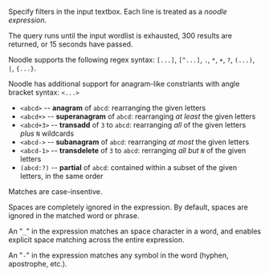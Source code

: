 Specify filters in the input textbox. Each line is treated as a *noodle expression*.

The query runs until the input wordlist is exhausted, 300 results are returned, or 15 seconds have passed.

<!-- If `N` is provided, perform a fuzzy match with up to `N` edits. (NB: consecutive inserts are not allowed) -->

Noodle supports the following regex syntax: `[...]`, `[^...]`, `.`, `*`, `+`, `?`, `(...)`, `|`, `{...}`.

Noodle has additional support for anagram-like constriants with angle bracket syntax: `<...>`

- `<abcd>` -- **anagram** of `abcd`: rearranging the given letters
- `<abcd+>` -- **superanagram** of `abcd`: rearranging *at least* the given letters
- `<abcd+3>` -- **transadd** of `3` to `abcd`: rearranging *all* of the given letters *plus* `N` wildcards
- `<abcd->` -- **subanagram** of `abcd`: rearranging *at most* the given letters
- `<abcd-1>` -- **transdelete** of `3` to `abcd`: rerranging *all but `N`* of the given letters
- `(abcd:?)` -- **partial** of `abcd`: contained within a subset of the given letters, in the same order

<!--
TODO:
- `<abcd:~>` -- **bank**
- `<abcd:+>` -- **superbank**
- `<abcd:->` -- **subbank**
- `(abcd:+2)` -- **add**
- `(abcd:-2)` -- **delete**
- `(abcd:~2)` -- **change**
- `(abcd:~)` -- **substring**
-->

Matches are case-insentive.

Spaces are completely ignored in the expression. By default, spaces are ignored in the matched word or phrase.

An "`_`" in the expression matches an space character in a word, and enables explicit space matching across the entire expression.

An "`-`" in the expression matches any symbol in the word (hyphen, apostrophe, etc.).
